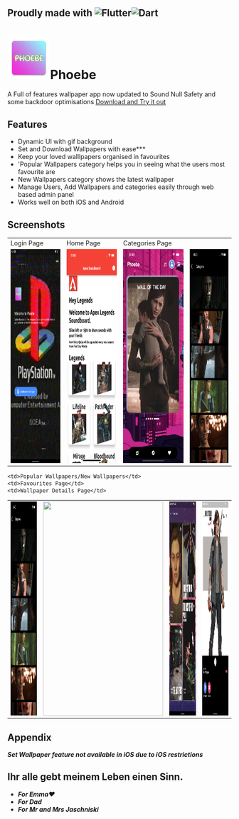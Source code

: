 ## Proudly made with ![Flutter](https://img.shields.io/badge/Flutter-%2302569B.svg?style=for-the-badge&logo=Flutter&logoColor=white)![Dart](https://img.shields.io/badge/dart-%230175C2.svg?style=for-the-badge&logo=dart&logoColor=white)


# ![Logo](https://github.com/MasterJain/Phoebe/blob/main/phoebe/android/app/src/main/res/mipmap-xhdpi/ic_launcher.png?raw=true)Phoebe
A Full of features wallpaper app now updated to Sound Null Safety and some backdoor optimisations [Download and Try it out](https://github.com/MasterJain/apex_soundboard/raw/main/apex.apk "Download and Try it out(Android only)")

## Features

- Dynamic UI with gif background
- Set and Download Wallpapers with ease***
- Keep your loved walllpapers organised in favourites
- 'Popular Wallpapers category helps you in seeing what the users most favourite are
- New Wallpapers category shows the latest wallpaper
- Manage Users, Add Wallpapers and categories easily through web based admin panel
- Works well on both iOS and Android

## Screenshots

<table>
  <tr>
    <td>Login Page</td>
     <td>Home Page</td>
     <td>Categories Page</td>
    
  </tr>
  <tr>
    <td><img src="https://github.com/MasterJain/Phoebe/blob/main/screenshots/Screenshot_20220608-182246_Phoebe.png?raw=true" width=270 height=480></td>
    <td><img src="https://raw.githubusercontent.com/MasterJain/apex_soundboard/main/assets/images/Simulator%20Screen%20Shot%20-%20iPhone%2013%20-%202022-05-31%20at%2023.00.05.png" width=270 height=480></td>
    <td><img src="https://github.com/MasterJain/Phoebe/blob/main/screenshots/Simulator%20Screen%20Shot%20-%20iPhone%2013%20Pro%20Max%20-%202022-04-17%20at%2008.40.22.png?raw=true" width=270 height=480></td>
    <td><img src="https://github.com/MasterJain/Phoebe/blob/main/screenshots/Simulator%20Screen%20Shot%20-%20iPhone%2013%20Pro%20Max%20-%202022-04-17%20at%2008.40.40.png?raw=true" width=270 height=480></td>
    
 </table>
 
 <table>
  <tr>
   
    <td>Popular Wallpapers/New Wallpapers</td>
    <td>Favourites Page</td>
    <td>Wallpaper Details Page</td>
  </tr>
  <tr>
    <td><img src="https://github.com/MasterJain/Phoebe/blob/main/screenshots/Simulator%20Screen%20Shot%20-%20iPhone%2013%20Pro%20Max%20-%202022-04-17%20at%2008.40.40.png?raw=true" width=270 height=480></td>
    <td><img src="https://github.com/MasterJain/Phoebe/blob/main/screenshots/Simulator%20Screen%20Shot%20-%20iPhone%2013%20Pro%20Max%20-%202022-04-17%20at%2008.41.05.png?raw=true" width=270 height=480></td>
    <td><img src="https://github.com/MasterJain/Phoebe/blob/main/screenshots/Screenshot_20220608-182450_Phoebe.png?raw=true" width=270 height=480></td>
    <td><img src="https://github.com/MasterJain/Phoebe/blob/main/screenshots/Screenshot_20220608-182603_Phoebe.png?raw=true" width=270 height=480></td>
  </tr>
 </table>

## Appendix

***Set Wallpaper feature not available in iOS due to iOS restrictions***

## Ihr alle gebt meinem Leben einen Sinn.

- ***For Emma❤️***
- ***For Dad***
- ***For Mr and Mrs Jaschniski***

